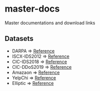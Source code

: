 # master-docs
Master documentations and download links

## Datasets

+ DARPA => [Reference](./articles/0001-Sketch-Based%20Anomaly%20Detection%20in%20Streaming%20Graphs/)
+ ISCX-IDS2012 => [Reference](./articles/0001-Sketch-Based%20Anomaly%20Detection%20in%20Streaming%20Graphs/)
+ CIC-IDS2018 => [Reference](./articles/0001-Sketch-Based%20Anomaly%20Detection%20in%20Streaming%20Graphs/)
+ CIC-DDoS2019 => [Reference](./articles/0001-Sketch-Based%20Anomaly%20Detection%20in%20Streaming%20Graphs/)
+ Amazaon => [Reference](https://dl.acm.org/doi/abs/10.1145/2488388.2488466)
+ YelpChi => [Reference](https://dl.acm.org/doi/abs/10.1145/2783258.2783370)
+ Elliptic => [Reference](./articles/0003-DGraph%20A%20Large-Scale%20Financial%20Dataset%20for%20Graph%20Anomaly%20Detection/)
